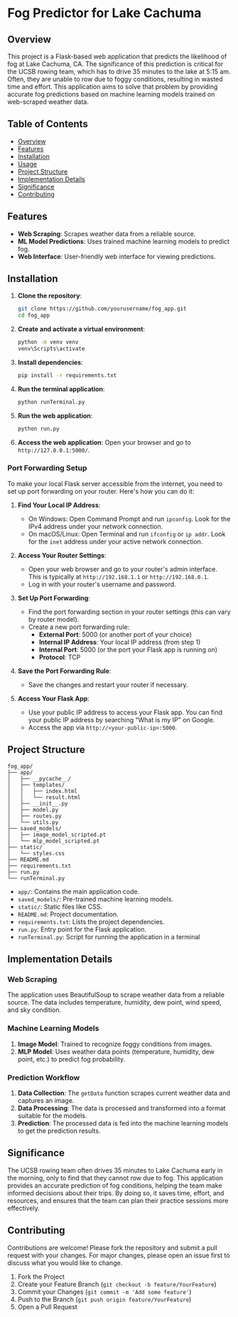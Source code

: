 # Fog Predictor for Lake Cachuma

## Overview

This project is a Flask-based web application that predicts the likelihood of fog at Lake Cachuma, CA. The significance of this prediction is critical for the UCSB rowing team, which has to drive 35 minutes to the lake at 5:15 am. Often, they are unable to row due to foggy conditions, resulting in wasted time and effort. This application aims to solve that problem by providing accurate fog predictions based on machine learning models trained on web-scraped weather data.

## Table of Contents

- [Overview](#overview)
- [Features](#features)
- [Installation](#installation)
- [Usage](#usage)
- [Project Structure](#project-structure)
- [Implementation Details](#implementation-details)
- [Significance](#significance)
- [Contributing](#contributing)

## Features

- **Web Scraping**: Scrapes weather data from a reliable source.
- **ML Model Predictions**: Uses trained machine learning models to predict fog.
- **Web Interface**: User-friendly web interface for viewing predictions.

## Installation

1. **Clone the repository**:
   ```bash
   git clone https://github.com/yourusername/fog_app.git
   cd fog_app
   ```

2. **Create and activate a virtual environment**:
   ```bash
   python -m venv venv
   venv\Scripts\activate
   ```

3. **Install dependencies**:
   ```bash
   pip install -r requirements.txt
   ```

4. **Run the terminal application**:
   ```bash
   python runTerminal.py
   ```

5. **Run the web application**:
   ```bash
   python run.py
   ```

5. **Access the web application**:
   Open your browser and go to `http://127.0.0.1:5000/`.

### Port Forwarding Setup

To make your local Flask server accessible from the internet, you need to set up port forwarding on your router. Here's how you can do it:

1. **Find Your Local IP Address**:
   - On Windows: Open Command Prompt and run `ipconfig`. Look for the IPv4 address under your network connection.
   - On macOS/Linux: Open Terminal and run `ifconfig` or `ip addr`. Look for the `inet` address under your active network connection.

2. **Access Your Router Settings**:
   - Open your web browser and go to your router's admin interface. This is typically at `http://192.168.1.1` or `http://192.168.0.1`.
   - Log in with your router's username and password.

3. **Set Up Port Forwarding**:
   - Find the port forwarding section in your router settings (this can vary by router model).
   - Create a new port forwarding rule:
     - **External Port**: 5000 (or another port of your choice)
     - **Internal IP Address**: Your local IP address (from step 1)
     - **Internal Port**: 5000 (or the port your Flask app is running on)
     - **Protocol**: TCP

4. **Save the Port Forwarding Rule**:
   - Save the changes and restart your router if necessary.

5. **Access Your Flask App**:
   - Use your public IP address to access your Flask app. You can find your public IP address by searching "What is my IP" on Google.
   - Access the app via `http://<your-public-ip>:5000`.

## Project Structure

```
fog_app/
├── app/
│   ├── __pycache__/
│   ├── templates/
│   │   ├── index.html
│   │   └── result.html
│   ├── __init__.py
│   ├── model.py
│   ├── routes.py
│   └── utils.py
├── saved_models/
│   ├── image_model_scripted.pt
│   └── mlp_model_scripted.pt
├── static/
│   └── styles.css
├── README.md
├── requirements.txt
├── run.py
└── runTerminal.py
```

- `app/`: Contains the main application code.
- `saved_models/`: Pre-trained machine learning models.
- `static/`: Static files like CSS.
- `README.md`: Project documentation.
- `requirements.txt`: Lists the project dependencies.
- `run.py`: Entry point for the Flask application.
- `runTerminal.py`: Script for running the application in a terminal

## Implementation Details

### Web Scraping

The application uses BeautifulSoup to scrape weather data from a reliable source. The data includes temperature, humidity, dew point, wind speed, and sky condition.

### Machine Learning Models

1. **Image Model**: Trained to recognize foggy conditions from images.
2. **MLP Model**: Uses weather data points (temperature, humidity, dew point, etc.) to predict fog probability.

### Prediction Workflow

1. **Data Collection**: The `getData` function scrapes current weather data and captures an image.
2. **Data Processing**: The data is processed and transformed into a format suitable for the models.
3. **Prediction**: The processed data is fed into the machine learning models to get the prediction results.

## Significance

The UCSB rowing team often drives 35 minutes to Lake Cachuma early in the morning, only to find that they cannot row due to fog. This application provides an accurate prediction of fog conditions, helping the team make informed decisions about their trips. By doing so, it saves time, effort, and resources, and ensures that the team can plan their practice sessions more effectively.

## Contributing

Contributions are welcome! Please fork the repository and submit a pull request with your changes. For major changes, please open an issue first to discuss what you would like to change.

1. Fork the Project
2. Create your Feature Branch (`git checkout -b feature/YourFeature`)
3. Commit your Changes (`git commit -m 'Add some feature'`)
4. Push to the Branch (`git push origin feature/YourFeature`)
5. Open a Pull Request


